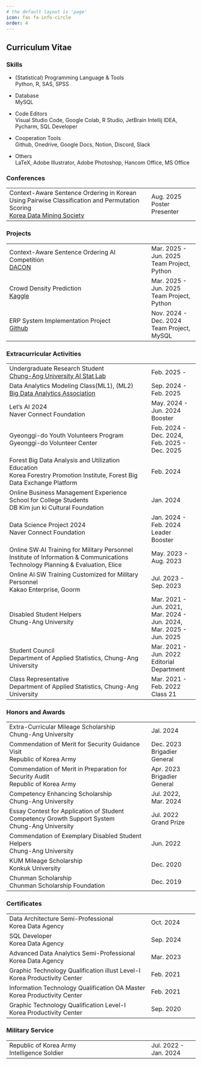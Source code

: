 ```yaml
---
# the default layout is 'page'
icon: fas fa-info-circle
order: 4
---
```


<style>
  table {
    width: 100%;
    table-layout: fixed;
  }
  td {
    width: 75%;
  }
  td:nth-child(2) {
    width: 25%;
  }
</style>


## Curriculum Vitae

### Skills
- (Statistical) Programming Language & Tools  
Python, R, SAS, SPSS

- Database  
MySQL

- Code Editors  
Visual Studio Code, Google Colab, R Studio, JetBrain Intellij IDEA, Pycharm, SQL Developer

- Cooperation Tools  
Github, Onedrive, Google Docs, Notion, Discord, Slack

- Others  
LaTeX, Adobe Illustrator, Adobe Photoshop, Hancom Office, MS Office

### Conferences
<table>
  <tr>
    <td>Context-Aware Sentence Ordering in Korean Using Pairwise Classification and Permutation Scoring<br><a href="https://www.kdms.or.kr/bbs/board.php?bo_table=notice&wr_id=42n" target="_blank">Korea Data Mining Society</a></td>
    <td>Aug. 2025<br>Poster Presenter</td>
  </tr>
</table>

### Projects
<table>
  <tr>
    <td>Context-Aware Sentence Ordering AI Competition<br><a href="https://dacon.io/competitions/official/236489/overview/description" target="_blank">DACON</a></td>
    <td>Mar. 2025 - Jun. 2025<br>Team Project, Python</td>
  </tr>
  <tr>
    <td>Crowd Density Prediction<br><a href="https://www.kaggle.com/competitions/kaggle-olympiad-crowd-density-prediction" target="_blank">Kaggle</a></td>
    <td>Mar. 2025 - Jun. 2025<br>Team Project, Python</td>
  </tr>
  <tr>
    <td>ERP System Implementation Project<br><a href="https://github.com/CAU-DB/ERP-Micro" target="_blank">Github</a></td>
    <td>Nov. 2024 - Dec. 2024<br>Team Project, MySQL</td>
  </tr>
</table>

### Extracurricular Activities
<table>
  <tr>
    <td>Undergraduate Research Student<br><a href="https://sites.google.com/view/cwlim" target="_blank">Chung-Ang University AI Stat Lab</a></td>
    <td>Feb. 2025 -<br></td>
  </tr>
  <tr>
    <td>Data Analytics Modeling Class(ML1), (ML2)<br><a href="https://bdaprogram.oopy.io/" target="_blank">Big Data Analytics Association</a></td>
    <td>Sep. 2024 - Feb. 2025<br></td>
  </tr>
  <tr>
    <td>Let’s AI 2024<br>Naver Connect Foundation</td>
    <td>May. 2024 - Jun. 2024<br>Booster</td>
  </tr>
  <tr>
    <td>Gyeonggi-do Youth Volunteers Program<br>Gyeonggi-do Volunteer Center</td>
    <td>Feb. 2024 - Dec. 2024,<br>Feb. 2025 - Dec. 2025</td>
  </tr>
  <tr>
    <td>Forest Big Data Analysis and Utilization Education<br>Korea Forestry Promotion Institute, Forest Big Data Exchange Platform</td>
    <td>Feb. 2024<br></td>
  </tr>
  <tr>
    <td>Online Business Management Experience School for College Students<br>DB Kim jun ki Cultural Foundation</td>
    <td>Jan. 2024<br></td>
  </tr>
  <tr>
    <td>Data Science Project 2024<br>Naver Connect Foundation</td>
    <td>Jan. 2024 - Feb. 2024<br>Leader Booster</td>
  </tr>
  <tr>
    <td>Online SW∙AI Training for Military Personnel<br>Institute of Information & Communications Technology Planning & Evaluation, Elice</td>
    <td>May. 2023 - Aug. 2023<br></td>
  </tr>
  <tr>
    <td>Online AI∙SW Training Customized for Military Personnel<br>Kakao Enterprise, Goorm</td>
    <td>Jul. 2023 - Sep. 2023<br></td>
  </tr>
  <tr>
    <td>Disabled Student Helpers<br>Chung-Ang University</td>
    <td>Mar. 2021 - Jun. 2021,<br>Mar. 2024 - Jun. 2024,<br>Mar. 2025 - Jun. 2025</td>
  </tr>
  <tr>
    <td>Student Council<br>Department of Applied Statistics, Chung-Ang University </td>
    <td>Mar. 2021 - Jun. 2022<br>Editorial Department</td>
  </tr>
  <tr>
    <td>Class Representative<br>Department of Applied Statistics, Chung-Ang University </td>
    <td>Mar. 2021 - Feb. 2022<br>Class 21</td>
  </tr>
</table>

### Honors and Awards
<table>
  <tr>
    <td>Extra-Curricular Mileage Scholarship<br>Chung-Ang University</td>
    <td>Jal. 2024<br></td>
  </tr>
  <tr>
    <td>Commendation of Merit for Security Guidance Visit<br>Republic of Korea Army</td>
    <td>Dec. 2023<br>Brigadier General</td>
  </tr>
  <tr>
    <td>Commendation of Merit in Preparation for Security Audit<br>Republic of Korea Army</td>
    <td>Apr. 2023<br>Brigadier General</td>
  </tr>
  <tr>
    <td>Competency Enhancing Scholarship<br>Chung-Ang University</td>
    <td>Jul. 2022, Mar. 2024<br></td>
  </tr>
  <tr>
    <td>Essay Contest for Application of Student Competency Growth Support System <br>Chung-Ang University</td>
    <td>Jul. 2022<br>Grand Prize</td>
  </tr>
  <tr>
    <td>Commendation of Exemplary Disabled Student Helpers<br>Chung-Ang University</td>
    <td>Jun. 2022<br></td>
  </tr>
  <tr>
    <td>KUM Mileage Scholarship<br>Konkuk University</td>
    <td>Dec. 2020<br></td>
  </tr>
  <tr>
    <td>Chunman Scholarship<br>Chunman Scholarship Foundation</td>
    <td>Dec. 2019<br></td>
  </tr>
</table>

### Certificates
<table>
<!--  <tr>
    <td>First Class Amateur Radio Operator<br>Korea Communications Agency</td>
    <td>Jan. 2025<br></td>
  </tr>
  <tr>
    <td>Restricted Operator's Certificate(Land Class)<br>Korea Communications Agency</td>
    <td>Jan. 2025<br></td>
  </tr>-->
  <tr>
    <td>Data Architecture Semi-Professional<br>Korea Data Agency</td>
    <td>Oct. 2024<br></td>
  </tr>
  <tr>
    <td>SQL Developer<br>Korea Data Agency</td>
    <td>Sep. 2024<br></td>
  </tr>
  <tr>
    <td>Advanced Data Analytics Semi-Professional<br>Korea Data Agency</td>
    <td>Mar. 2023<br></td>
  </tr>
<!--  <tr>
    <td>Driver’s License 1st Class (Ordinary)<br>Commissioner of Gyeonggi Nambu Provincial Police Agency</td>
    <td>Sep. 2021<br></td>
  </tr>-->
  <tr>
    <td>Graphic Technology Qualification illust Level-I<br>Korea Productivity Center</td>
    <td>Feb. 2021<br></td>
  </tr>
  <tr>
    <td>Information Technology Qualification OA Master<br>Korea Productivity Center</td>
    <td>Feb. 2021<br></td>
  </tr>
  <tr>
    <td>Graphic Technology Qualification Level-I<br>Korea Productivity Center</td>
    <td>Sep. 2020<br></td>
  </tr>
</table>

### Military Service
<table>
  <tr>
    <td>Republic of Korea Army<br>Intelligence Soldier</td>
    <td>Jul. 2022 - Jan. 2024<br></td>
  </tr>
</table>

